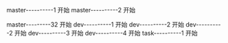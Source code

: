 master----------1 开始
master----------2 开始

master---------32 开始
dev----------1 开始
dev----------2 开始
dev----------2 开始
dev----------3 开始
dev----------4 开始
task----------1 开始